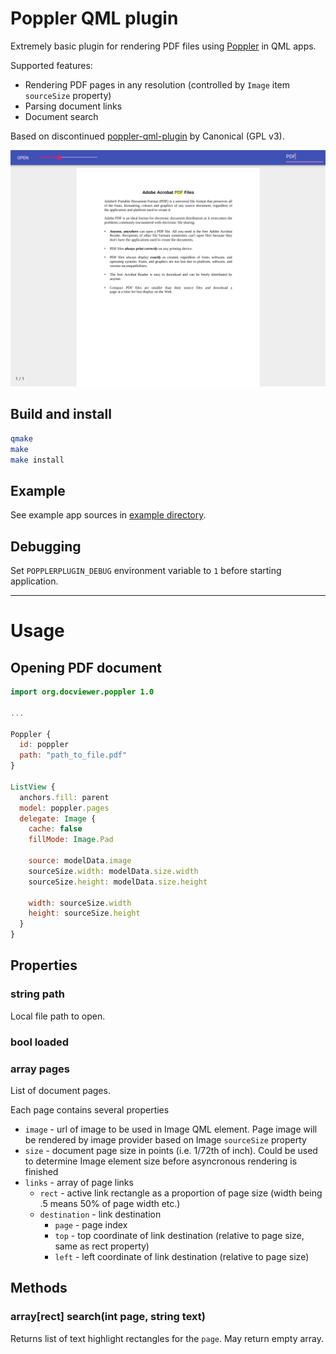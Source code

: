 # Poppler QML plugin

Extremely basic plugin for rendering PDF files using [Poppler](https://poppler.freedesktop.org/) in QML apps.

Supported features:
* Rendering PDF pages in any resolution (controlled by `Image` item `sourceSize` property)
* Parsing document links
* Document search

Based on discontinued [poppler-qml-plugin](https://launchpad.net/poppler-qml-plugin) by Canonical (GPL v3).

![Example application screenshot](/example/screenshot.png?raw=true)

## Build and install

```sh
qmake
make
make install
```

## Example

See example app sources in [example directory](example/).

## Debugging

Set `POPPLERPLUGIN_DEBUG` environment variable to `1` before starting application.

---

# Usage

## Opening PDF document


```qml
import org.docviewer.poppler 1.0

...

Poppler {
  id: poppler
  path: "path_to_file.pdf"
}

ListView {
  anchors.fill: parent
  model: poppler.pages
  delegate: Image {
    cache: false
    fillMode: Image.Pad

    source: modelData.image
    sourceSize.width: modelData.size.width
    sourceSize.height: modelData.size.height

    width: sourceSize.width
    height: sourceSize.height
  }
}

```

## Properties

### string path

Local file path to open.

### bool loaded

### array pages

List of document pages.

Each page contains several properties

* `image` - url of image to be used in Image QML element. Page image will be rendered by image provider based on Image `sourceSize` property
* `size` - document page size in points (i.e. 1/72th of inch). Could be used to determine Image element size before asyncronous rendering is finished
* `links` - array of page links
  * `rect` - active link rectangle as a proportion of page size (width being .5 means 50% of page width etc.)
  * `destination` - link destination
    * `page` - page index
    * `top` - top coordinate of link destination (relative to page size, same as rect property)
    * `left` - left coordinate of link destination (relative to page size)

## Methods

### array[rect] search(int page, string text)

Returns list of text highlight rectangles for the `page`. May return empty array.

